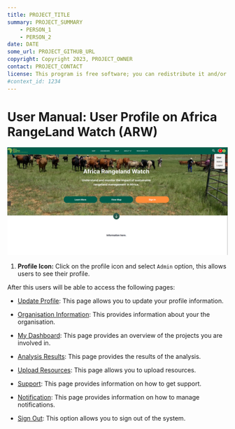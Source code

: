 ```yaml
---
title: PROJECT_TITLE
summary: PROJECT_SUMMARY
    - PERSON_1
    - PERSON_2
date: DATE
some_url: PROJECT_GITHUB_URL
copyright: Copyright 2023, PROJECT_OWNER
contact: PROJECT_CONTACT
license: This program is free software; you can redistribute it and/or modify it under the terms of the GNU Affero General Public License as published by the Free Software Foundation; either version 3 of the License, or (at your option) any later version.
#context_id: 1234
---
```


# User Manual: User Profile on Africa RangeLand Watch (ARW)

[![Home Page](./img/user-profile-img-1.png)](./img/user-profile-img-1.png)

1. **Profile Icon:** Click on the profile icon and select `Admin` option, this allows users to see their profile.

After this users will be able to access the following pages:

* [Update Profile](./update-profile.md): This page allows you to update your profile information.

* [Organisation Information](./Organisation-information.md): This provides information about your the organisation.

* [My Dashboard](./Dashboard.md): This page provides an overview of the projects you are involved in.

* [Analysis Results](./Analysis-result.md): This page provides the results of the analysis.

* [Upload Resources](./Uploaded-resources.md): This page allows you to upload resources.

* [Support](./Support.md): This page provides information on how to get support.

* [Notification](./Notifications.md): This page provides information on how to manage notifications.

* [Sign Out](./Sign-out-user-profile.md): This option allows you to sign out of the system.